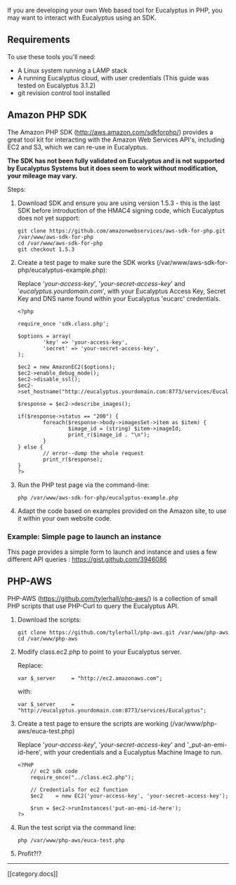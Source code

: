 If you are developing your own Web based tool for Eucalyptus in PHP, you may want to interact with Eucalyptus using an SDK.

## Requirements

To use these tools you'll need:

* A Linux system running a LAMP stack
* A running Eucalyptus cloud, with user credentials (This guide was tested on Eucalyptus 3.1.2)
* git revision control tool installed

## Amazon PHP SDK

The Amazon PHP SDK (http://aws.amazon.com/sdkforphp/) provides a great tool kit for interacting with the Amazon Web Services API's, including EC2 and S3, which we can re-use in Eucalyptus. 

**The SDK has not been fully validated on Eucalyptus and is not supported by Eucalyptus Systems but it does seem to work without modification, your mileage may vary.**

Steps:

1. Download SDK and ensure you are using version 1.5.3 - this is the last SDK before introduction of the HMAC4 signing code, which Eucalyptus does not yet support:

    ```
    git clone https://github.com/amazonwebservices/aws-sdk-for-php.git /var/www/aws-sdk-for-php
    cd /var/www/aws-sdk-for-php
    git checkout 1.5.3
    ```

2. Create a test page to make sure the SDK works (/var/www/aws-sdk-for-php/eucalyptus-example.php):

     Replace '_your-access-key_', '_your-secret-access-key_' and '_eucalyptus.yourdomain.com_', with your Eucalyptus Access Key, Secret Key and DNS name found within your Eucalyptus 'eucarc' credentials.

    ```
    <?php

    require_once 'sdk.class.php';

    $options = array(
            'key' => 'your-access-key',
            'secret' => 'your-secret-access-key',
    );

    $ec2 = new AmazonEC2($options);
    $ec2->enable_debug_mode();
    $ec2->disable_ssl();
    $ec2->set_hostname("http://eucalyptus.yourdomain.com:8773/services/Eucalyptus");

    $response = $ec2->describe_images();

    if($response->status == "200") {
            foreach($response->body->imagesSet->item as $item) {
                    $image_id = (string) $item->imageId;
                    print_r($image_id . "\n");
            }
    } else {
            // error--dump the whole request
            print_r($response);
    }
    ?>
    ```

3. Run the PHP test page via the command-line:

    ```
    php /var/www/aws-sdk-for-php/eucalyptus-example.php
    ```

4. Adapt the code based on examples provided on the Amazon site, to use it within your own website code.

### Example: Simple page to launch an instance

This page provides a simple form to launch and instance and uses a few different API queries : https://gist.github.com/3946086

## PHP-AWS

PHP-AWS (https://github.com/tylerhall/php-aws/) is a collection of small PHP scripts that use PHP-Curl to query the Eucalyptus API.


1. Download the scripts:

    ```
    git clone https://github.com/tylerhall/php-aws.git /var/www/php-aws
    cd /var/www/php-aws
    ```

2. Modify class.ec2.php to point to your Eucalyptus server.

    Replace:
    ```
    var $_server     = "http://ec2.amazonaws.com";
    ```

    with:
    ```
    var $_server     = "http://eucalyptus.yourdomain.com:8773/services/Eucalyptus";
    ```

3. Create a test page to ensure the scripts are working (/var/www/php-aws/euca-test.php)

    Replace '_your-access-key_', '_your-secret-access-key_' and '_put-an-emi-id-here', with your credentials and a Eucalyptus Machine Image to run.

    ```
    <?PHP  
        // ec2 sdk code
        require_once("../class.ec2.php");

        // Credentials for ec2 function
        $ec2    = new EC2('your-access-key', 'your-secret-access-key');

        $run = $ec2->runInstances('put-an-emi-id-here');
    ?>
    ```

4. Run the test script via the command line:

    ````
    php /var/www/php-aws/euca-test.php
    ````

5. Profit?!?

*****

[[category.docs]]